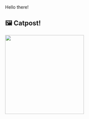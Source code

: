 Hello there!



## 🖼️ Catpost!

<sub>
    <img src="https://cdn2.thecatapi.com/images/b7f.jpg" height="256">
</sub>

